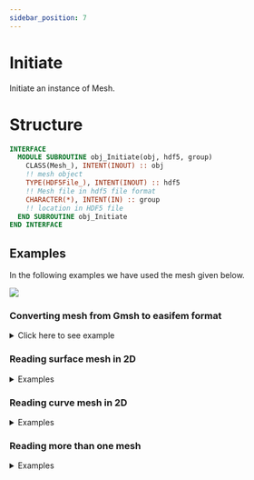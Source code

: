 ```yaml
---
sidebar_position: 7
---
```


# Initiate

Initiate an instance of Mesh.

# Structure

```fortran
INTERFACE
  MODULE SUBROUTINE obj_Initiate(obj, hdf5, group)
    CLASS(Mesh_), INTENT(INOUT) :: obj
    !! mesh object
    TYPE(HDF5File_), INTENT(INOUT) :: hdf5
    !! Mesh file in hdf5 file format
    CHARACTER(*), INTENT(IN) :: group
    !! location in HDF5 file
  END SUBROUTINE obj_Initiate
END INTERFACE
```

## Examples

In the following examples we have used the mesh given below.

![](./figures/small_mesh.svg)

### Converting mesh from Gmsh to easifem format

<details>
<summary>Click here to see example</summary>
<div>

import EXAMPLE22 from "./examples/_Initiate_test_1.md";

<EXAMPLE22 />

</div>
</details>

### Reading surface mesh in 2D

<details>
<summary>Examples</summary>
<div>

import EXAMPLE43 from "./examples/_Initiate_test_2.md";

<EXAMPLE43 />

</div>
</details>

### Reading curve mesh in 2D

<details>
<summary>Examples</summary>
<div>

import EXAMPLE59 from "./examples/_Initiate_test_4.md";

<EXAMPLE59 />

</div>
</details>

### Reading more than one mesh

<details>
<summary>Examples</summary>
<div>

import EXAMPLE71 from "./examples/_Initiate_test_6.md";

<EXAMPLE71 />

</div>
</details>
